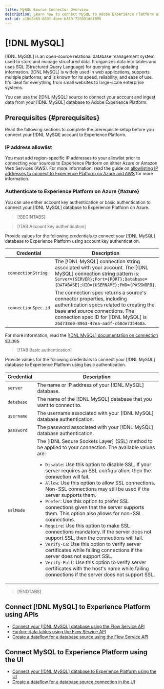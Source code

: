 ```yaml
---
title: MySQL Source Connector Overview
description: Learn how to connect MySQL to Adobe Experience Platform using APIs or the user interface.
exl-id: a18e8e69-880f-4bee-b339-726091d6f858
---
```

# [!DNL MySQL]

[!DNL MySQL] is an open-source relational database management system used to store and manage structured data. It organizes data into tables and uses SQL (Structured Query Language) for querying and updating information. [!DNL MySQL] is widely used in web applications, supports multiple platforms, and is known for its speed, reliability, and ease of use. It's ideal for everything from small websites to large-scale enterprise systems.

You can use the [!DNL MySQL] source to connect your account and ingest data from your [!DNL MySQL] database to Adobe Experience Platform.

## Prerequisites {#prerequisites}

Read the following sections to complete the prerequisite setup before you connect your [!DNL MySQl] account to Experience Platform.

### IP address allowlist 

You must add region-specific IP addresses to your allowlist prior to connecting your sources to Experience Platform on either Azure or Amazon Web Services (AWS). For more information, read the guide on [allowlisting IP addresses to connect to Experience Platform on Azure and AWS](../../ip-address-allow-list.md) for more information.

### Authenticate to Experience Platform on Azure {#azure}

You can use either account key authentication or basic authentication to connect your [!DNL MySQL] database to Experience Platform on Azure.

>[!BEGINTABS]

>[!TAB Account key authentication]

Provide values for the following credentials to connect your [!DNL MySQL] database to Experience Platform using account key authentication.

| Credential | Description |
| --- | --- |
| `connectionString` | The [!DNL MySQL] connection string associated with your account. The [!DNL MySQL] connection string pattern is: `Server={SERVER};Port={PORT};Database={DATABASE};UID={USERNAME};PWD={PASSWORD}`. |
| `connectionSpec.id` | The connection spec returns a source's connector properties, including authentication specs related to creating the base and source connections. The connection spec ID for [!DNL MySQL] is `26d738e0-8963-47ea-aadf-c60de735468a`. |

For more information, read the [[!DNL MySQL] documentation on connection strings](https://dev.mysql.com/doc/connector-net/en/connector-net-connections-string.html).

>[!TAB Basic authentication]

Provide values for the following credentials to connect your [!DNL MySQL] database to Experience Platform using basic authentication.

| Credential | Description |
| --- | --- |
| `server` | The name or IP address of your [!DNL MySQL] database. |
| `database` | The name of the [!DNL MySQL] database that you want to connect to. |
| `username` | The username associated with your [!DNL MySQL] database authentication. |
| `password` | The password associated with your [!DNL MySQL] database authentication. |
| `sslMode` | The [!DNL Secure Sockets Layer] (SSL) method to be applied to your connection. The available values are: <ul><li>`Disable`: Use this option to disable SSL. If your server requires an SSL configuration, then the connection will fail.</li><li>`Allow`: Use this option to allow SSL connections. Non-SSL connections may still be used if the server supports them.</li><li>`Prefer`: Use this option to prefer SSL connections given that the server supports them. This option also allows for non-SSL connections.</li><li>`Require`: Use this option to make SSL connections mandatory. If the server does not support SSL, then the connections will fail.</li><li>`Verify-Ca`: Use this option to verify server certificates while failing connections if the server does not support SSL.</li><li>`Verify-Full`: Use this option to verify server certificates with the host's name while failing connections if the server does not support SSL.</li></ul> |

>[!ENDTABS]

## Connect [!DNL MySQL] to Experience Platform using APIs

- [Connect your [!DNL MySQL] database using the Flow Service API](../../tutorials/api/create/databases/mysql.md)
- [Explore data tables using the Flow Service API](../../tutorials/api/explore/tabular.md)
- [Create a dataflow for a database source using the Flow Service API](../../tutorials/api/collect/database-nosql.md)

## Connect MySQL to Experience Platform using the UI

- [Connect your [!DNL MySQL] database to Experience Platform using the UI](../../tutorials/ui/create/databases/mysql.md)
- [Create a dataflow for a database source connection in the UI](../../tutorials/ui/dataflow/databases.md)
